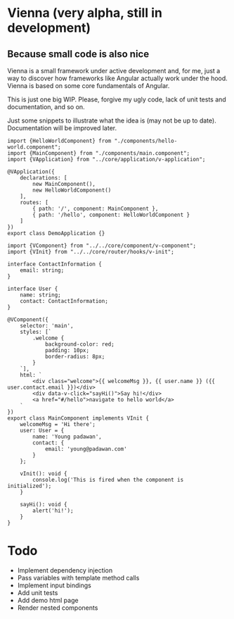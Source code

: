 # Vienna (very alpha, still in development)
## Because small code is also nice

Vienna is a small framework under active development and, for me, just a way to discover how frameworks like Angular actually work under the hood. Vienna is based on some core fundamentals of Angular.

This is just one big WIP. Please, forgive my ugly code, lack of unit tests and documentation, and so on.

Just some snippets to illustrate what the idea is (may not be up to date). Documentation will be improved later.

```
import {HelloWorldComponent} from "./components/hello-world.component";
import {MainComponent} from "./components/main.component";
import {VApplication} from "../core/application/v-application";

@VApplication({
	declarations: [
		new MainComponent(),
		new HelloWorldComponent()
	],
	routes: [
		{ path: '/', component: MainComponent },
		{ path: '/hello', component: HelloWorldComponent }
	]
})
export class DemoApplication {}
```

```
import {VComponent} from "../../core/component/v-component";
import {VInit} from "../../core/router/hooks/v-init";

interface ContactInformation {
	email: string;
}

interface User {
	name: string;
	contact: ContactInformation;
}

@VComponent({
	selector: 'main',
	styles: [`
		.welcome { 
		    background-color: red; 
		    padding: 10px; 
		    border-radius: 8px; 
        }
	`],
	html: `
		<div class="welcome">{{ welcomeMsg }}, {{ user.name }} ({{ user.contact.email }})</div>
		<div data-v-click="sayHi()">Say hi!</div>
		<a href="#/hello">navigate to hello world</a>
	`
})
export class MainComponent implements VInit {
	welcomeMsg = 'Hi there';
	user: User = {
		name: 'Young padawan',
		contact: {
			email: 'young@padawan.com'
		}
	};

	vInit(): void {
		console.log('This is fired when the component is initialized');
	}

	sayHi(): void {
		alert('hi!');
	}
}

```

# Todo
- Implement dependency injection
- Pass variables with template method calls
- Implement input bindings
- Add unit tests
- Add demo html page
- Render nested components
